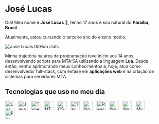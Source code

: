 # José Lucas

Olá! Meu nome é **José Lucas** 👋, tenho 17 anos e sou natural do **Paraíba, Brasil**.

Atualmente, estou cursando o terceiro ano do ensino médio.

![José Lucas GitHub stats](https://github-readme-stats.vercel.app/api?username=revoltzxp&show_icons=true&theme=dark)

Minha trajetória na área de programação teve início aos 14 anos, desenvolvendo scripts para MTA:SA utilizando a linguagem **Lua**.
Desde então, venho aprimorando meus conhecimentos e, hoje, atuo como desenvolvedor full-stack,
com ênfase em **aplicações web** e na criação de sistemas para servidores MTA.

## Tecnologias que uso no meu dia

<img align="left" alt="Lua" title="Lua" width="30px" style="padding-right: 10px;" src="https://cdn.jsdelivr.net/gh/devicons/devicon@latest/icons/lua/lua-original.svg"/>
<img align="left" alt="JavaScript" title="JavaScript" width="30px" style="padding-right: 10px;" src="https://cdn.jsdelivr.net/gh/devicons/devicon@latest/icons/javascript/javascript-original.svg"/>
<img align="left" alt="TypeScript" title="TypeScript" width="30px" style="padding-right: 10px;" src="https://cdn.jsdelivr.net/gh/devicons/devicon@latest/icons/typescript/typescript-original.svg"/>
<img align="left" alt="HTML" title="HTML" width="30px" style="padding-right: 10px;" src="https://cdn.jsdelivr.net/gh/devicons/devicon@latest/icons/html5/html5-original.svg"/>
<img align="left" alt="CSS" title="CSS" width="30px" style="padding-right: 10px;" src="https://cdn.jsdelivr.net/gh/devicons/devicon@latest/icons/css3/css3-original.svg"/>
<img align="left" alt="Tailwind CSS" title="Tailwind CSS" width="30px" style="padding-right: 10px;" src="https://cdn.jsdelivr.net/gh/devicons/devicon@latest/icons/tailwindcss/tailwindcss-original.svg"/>
<img align="left" alt="Node.js" title="Node.js" width="30px" style="padding-right: 10px;" src="https://cdn.jsdelivr.net/gh/devicons/devicon@latest/icons/nodejs/nodejs-original.svg"/>
<img align="left" alt="React.js" title="React.js" width="30px" style="padding-right: 10px;" src="https://cdn.jsdelivr.net/gh/devicons/devicon@latest/icons/react/react-original.svg"/>
<img align="left" alt="Next.js" title="Next.js" width="30px" style="padding-right: 10px;" src="https://cdn.jsdelivr.net/gh/devicons/devicon@latest/icons/nextjs/nextjs-original.svg"/>
<img align="left" alt="NestJS" title="NestJS" width="30px" style="padding-right: 10px;" src="https://cdn.jsdelivr.net/npm/simple-icons@3.13.0/icons/nestjs.svg"/>
<img align="left" alt="MySQL" title="MySQL" width="30px" style="padding-right: 10px;" src="https://cdn.jsdelivr.net/gh/devicons/devicon@latest/icons/mysql/mysql-original.svg"/>
<img align="left" alt="Prisma ORM" title="Prisma ORM" width="30px" style="padding-right: 10px;" src="https://cdn.jsdelivr.net/gh/devicons/devicon@latest/icons/prisma/prisma-original.svg"/>
